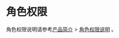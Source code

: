 # 角色权限

角色权限说明请参考[产品简介](../../../introduction/) &gt; [角色权限说明](../../../introduction/role-and-permission.md) 。

